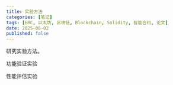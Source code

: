 ```yaml
---
title: 实验方法
categories: [笔记]
tags: [ERC, 以太坊, 区块链, Blockchain, Solidity, 智能合约, 论文]
date: 2025-08-02
published: false
---
```


研究实验方法。

<!--more-->

功能验证实验

性能评估实验